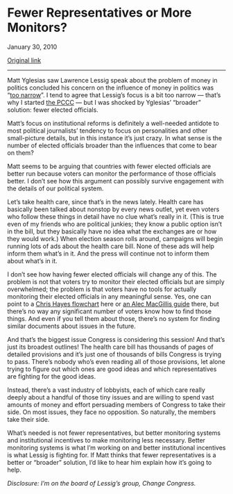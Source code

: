 Fewer Representatives or More Monitors?
=======================================

January 30, 2010

[Original link](http://www.aaronsw.com/weblog/fewerreps)

* * * * *

Matt Yglesias saw Lawrence Lessig speak about the problem of money in
politics concluded his concern on the influence of money in politics was
“[too
narrow](http://yglesias.thinkprogress.org/archives/2010/01/for-less-voting.php)”.
I tend to agree that Lessig’s focus is a bit too narrow — that’s why I
started [the PCCC](http://boldprogressives.org/) — but I was shocked by
Yglesias’ “broader” solution: fewer elected officials.

Matt’s focus on institutional reforms is definitely a well-needed
antidote to most political journalists’ tendency to focus on
personalities and other small-picture details, but in this instance it’s
just crazy. In what sense is the number of elected officials broader
than the influences that come to bear on them?

Matt seems to be arguing that countries with fewer elected officials are
better run because voters can monitor the performance of those officials
better. I don’t see how this argument can possibly survive engagement
with the details of our political system.

Let’s take health care, since that’s in the news lately. Health care has
basically been talked about nonstop by every news outlet, yet even
voters who follow these things in detail have no clue what’s really in
it. (This is true even of my friends who are political junkies; they
know a public option isn’t in the bill, but they basically have no idea
what the exchanges are or how they would work.) When election season
rolls around, campaigns will begin running lots of ads about the health
care bill. None of these ads will help inform them what’s in it. And the
press will continue not to inform them about what’s in it.

I don’t see how having fewer elected officials will change any of this.
The problem is not that voters try to monitor their elected officials
but are simply overwhelmed; the problem is that voters have no tools for
actually monitoring their elected officials in any meaningful sense.
Yes, one can point to a [Chris Hayes
flowchart](http://www.donkeylicious.com/2009/09/improved-health-insurance-reform.html)
here or [an Alec MacGillis
guide](http://www.washingtonpost.com/wp-dyn/content/article/2009/08/14/AR2009081401669.html)
there, but there’s no way any significant number of voters know how to
find those things. And even if you tell them about those, there’s no
system for finding similar documents about issues in the future.

And that’s the biggest issue Congress is considering this session! And
that’s just its broadest outlines! The health care bill has thousands of
pages of detailed provisions and it’s just one of thousands of bills
Congress is trying to pass. There’s nobody who’s even reading all of
those provisions, let alone trying to figure out which ones are good
ideas and which representatives are fighting for the good ideas.

Instead, there’s a vast industry of lobbyists, each of which care really
deeply about a handful of those tiny issues and are willing to spend
vast amounts of money and effort persuading members of Congress to take
their side. On most issues, they face no opposition. So naturally, the
members take their side.

What’s needed is not fewer representatives, but better monitoring
systems and institutional incentives to make monitoring less necessary.
Better monitoring systems is what I’m working on and better
institutional incentives is what Lessig is fighting for. If Matt thinks
that fewer representatives is a better or “broader” solution, I’d like
to hear him explain how it’s going to help.

*Disclosure: I’m on the board of Lessig’s group, Change Congress.*

